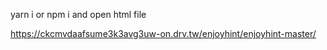 yarn i or npm i
and open html file

https://ckcmvdaafsume3k3avg3uw-on.drv.tw/enjoyhint/enjoyhint-master/
